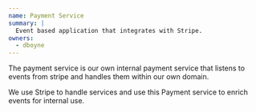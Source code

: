 ```yaml
---
name: Payment Service
summary: |
  Event based application that integrates with Stripe.
owners:
  - dboyne
---
```


The payment service is our own internal payment service that listens to events from stripe and handles them within our own domain. 

We use Stripe to handle services and use this Payment service to enrich events for internal use.

<NodeGraph />